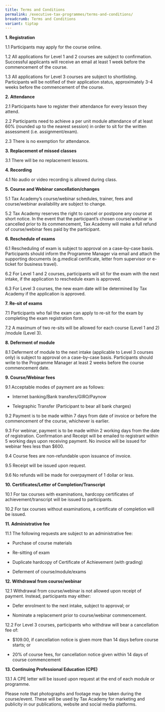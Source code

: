 ```yaml
---
title: Terms and Conditions
permalink: /executive-tax-programmes/terms-and-conditions/
breadcrumb: Terms and Conditions
variant: tiptap
---
```

<p><strong>1. Registration</strong>
</p>
<p>1.1 Participants may apply for the course online.</p>
<p>1.2 All applications for Level 1 and 2 courses are subject to confirmation.
Successful applicants will receive an email at least 1 week before the
commencement of the course.</p>
<p>1.3 All applications for Level 3 courses are subject to shortlisting.
Participants will be notified of their application status, approximately
3-4 weeks before the commencement of the course.</p>
<p><strong>2. Attendance</strong>
</p>
<p>2.1 Participants have to register their attendance for every lesson they
attend.</p>
<p>2.2 Participants need to achieve a per unit module attendance of at least
60% (rounded up to the nearest session) in order to sit for the written
assessment (i.e. assignment/exam).</p>
<p>2.3 There is no exemption for attendance.</p>
<p><strong>3. Replacement of missed classes</strong>
</p>
<p>3.1 There will be no replacement lessons.</p>
<p><strong>4. Recording</strong>
</p>
<p>4.1 No audio or video recording is allowed during class.</p>
<p><strong>5. Course and Webinar cancellation/changes</strong>
</p>
<p>5.1 Tax Academy’s course/webinar schedules, trainer, fees and course/webinar
availability are subject to change.</p>
<p>5.2 Tax Academy reserves the right to cancel or postpone any course at
short notice. In the event that the participant’s chosen course/webinar
is cancelled prior to its commencement, Tax Academy will make a full refund
of course/webinar fees paid by the participant.</p>
<p><strong>6. Reschedule of exams</strong>
</p>
<p>6.1 Rescheduling of exam is subject to approval on a case-by-case basis.
Participants should inform the Programme Manager via email and attach the
supporting documents (e.g.medical certificate, letter from supervisor or
e-ticket for business travel).</p>
<p>6.2 For Level 1 and 2 courses, participants will sit for the exam with
the next intake, if the application to reschedule exam is approved.</p>
<p>6.3 For Level 3 courses, the new exam date will be determined by Tax Academy
if the application is approved.</p>
<p><strong>7. Re-sit of exams</strong>
</p>
<p>7.1 Participants who fail the exam can apply to re-sit for the exam by
completing the exam registration form.</p>
<p>7.2 A maximum of two re-sits will be allowed for each course (Level 1
and 2) /module (Level 3).</p>
<p><strong>8. Deferment of module</strong>
</p>
<p>8.1 Deferment of module to the next intake (applicable to Level 3 courses
only) is subject to approval on a case-by-case basis. Participants should
write to the Programme Manager at least 2 weeks before the course commencement
date.</p>
<p><strong>9. Course/Webinar fees</strong>
</p>
<p>9.1 Acceptable modes of payment are as follows:</p>
<ul data-tight="true" class="tight">
<li>
<p>Internet banking/Bank transfers/GIRO/Paynow</p>
</li>
<li>
<p>Telegraphic Transfer (Participant to bear all bank charges)</p>
</li>
</ul>
<p>9.2 Payment is to be made within 7 days from date of invoice or before
the commencement of the course, whichever is earlier.</p>
<p>9.3 For webinar, payment is to be made within 2 working days from the
date of registration. Confirmation and Receipt will be emailed to registrant
within 5 working days upon receiving payment. No invoice will be issued
for webinar fees less than $600.</p>
<p>9.4 Course fees are non-refundable upon issuance of invoice.</p>
<p>9.5 Receipt will be issued upon request.</p>
<p>9.6 No refunds will be made for overpayment of 1 dollar or less.</p>
<p><strong>10. Certificates/Letter of Completion/Transcript</strong>
</p>
<p>10.1 For tax courses with examinations, hardcopy certificates of achievement/transcript
will be issued to participants.</p>
<p>10.2 For tax courses without examinations, a certificate of completion
will be issued.</p>
<p><strong>11. Administrative fee</strong>
</p>
<p>11.1 The following requests are subject to an administrative fee:</p>
<ul data-tight="true" class="tight">
<li>
<p>Purchase of course materials</p>
</li>
<li>
<p>Re-sitting of exam</p>
</li>
<li>
<p>Duplicate hardcopy of Certificate of Achievement (with grading)</p>
</li>
<li>
<p>Deferment of course/module/exams</p>
<p></p>
</li>
</ul>
<p><strong>12. Withdrawal from course/webinar</strong>
</p>
<p>12.1 Withdrawal from course/webinar is not allowed upon receipt of payment.
Instead, participants may either:</p>
<ul data-tight="true" class="tight">
<li>
<p>Defer enrolment to the next intake, subject to approval; or</p>
</li>
<li>
<p>Nominate a replacement prior to course/webinar commencement.</p>
</li>
</ul>
<p>12.2 For Level 3 courses, participants who withdraw will bear a cancellation
fee of:</p>
<ul data-tight="true" class="tight">
<li>
<p>$109.00, if cancellation notice is given more than 14 days before course
starts; or</p>
</li>
<li>
<p>20% of course fees, for cancellation notice given within 14 days of course
commencement</p>
</li>
</ul>
<p><strong>13. Continuing Professional Education (CPE)</strong>
</p>
<p>13.1 A CPE letter will be issued upon request at the end of each module
or programme.</p>
<p>Please note that photographs and footage may be taken during the course/event.
These will be used by Tax Academy for marketing and publicity in our publications,
website and social media platforms.</p>